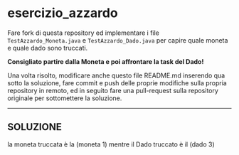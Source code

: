 # esercizio_azzardo

Fare fork di questa repository ed implementare i file `TestAzzardo_Moneta.java` e `TestAzzardo_Dado.java` per capire quale moneta e quale dado sono truccati.

**Consigliato partire dalla Moneta e poi affrontare la task del Dado!**

Una volta risolto, modificare anche questo file README.md inserendo qua sotto la soluzione, fare commit e push delle proprie modifiche sulla propria repository in remoto, ed in seguito fare una pull-request sulla repository originale per sottomettere la soluzione.

---

## SOLUZIONE
la moneta truccata è la (moneta 1) mentre il Dado truccato è il (dado 3)
